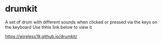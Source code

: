 # drumkit
A set of drum with different sounds when clicked or pressed via the keys on the keyboard
Use thhis link below to view it

https://wireless19.github.io/drumkit/
